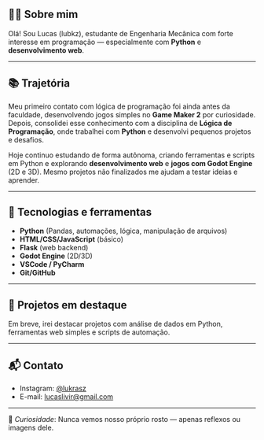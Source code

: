 ## 🧑‍💻 Sobre mim

Olá! Sou Lucas (lubkz), estudante de Engenharia Mecânica com forte interesse em programação — especialmente com **Python** e **desenvolvimento web**.

---

## 📚 Trajetória

Meu primeiro contato com lógica de programação foi ainda antes da faculdade, desenvolvendo jogos simples no **Game Maker 2** por curiosidade. Depois, consolidei esse conhecimento com a disciplina de **Lógica de Programação**, onde trabalhei com **Python** e desenvolvi pequenos projetos e desafios.

Hoje continuo estudando de forma autônoma, criando ferramentas e scripts em Python e explorando **desenvolvimento web** e **jogos com Godot Engine** (2D e 3D). Mesmo projetos não finalizados me ajudam a testar ideias e aprender.

---

## 🧰 Tecnologias e ferramentas

- **Python** (Pandas, automações, lógica, manipulação de arquivos)
- **HTML/CSS/JavaScript** (básico)
- **Flask** (web backend)
- **Godot Engine** (2D/3D)
- **VSCode / PyCharm**
- **Git/GitHub**

---

## 🚀 Projetos em destaque

Em breve, irei destacar projetos com análise de dados em Python, ferramentas web simples e scripts de automação.

---

## 📬 Contato

- Instagram: [@lukrasz](https://instagram.com/lukrasz)  
- E-mail: lucaslivir@gmail.com  

---

📝 *Curiosidade*: Nunca vemos nosso próprio rosto — apenas reflexos ou imagens dele.
